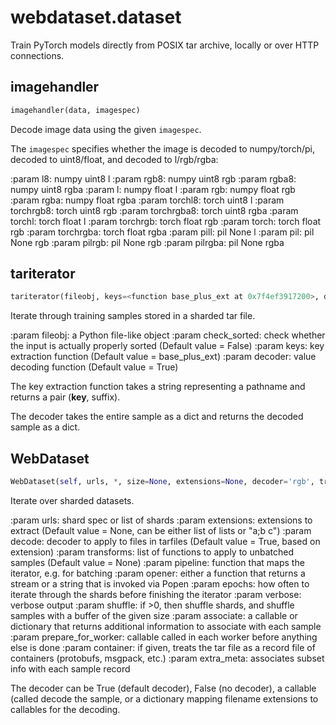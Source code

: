 # webdataset.dataset
Train PyTorch models directly from POSIX tar archive, locally
or over HTTP connections.

## imagehandler
```python
imagehandler(data, imagespec)
```
Decode image data using the given `imagespec`.

The `imagespec` specifies whether the image is decoded
to numpy/torch/pi, decoded to uint8/float, and decoded
to l/rgb/rgba:

:param l8: numpy uint8 l
:param rgb8: numpy uint8 rgb
:param rgba8: numpy uint8 rgba
:param l: numpy float l
:param rgb: numpy float rgb
:param rgba: numpy float rgba
:param torchl8: torch uint8 l
:param torchrgb8: torch uint8 rgb
:param torchrgba8: torch uint8 rgba
:param torchl: torch float l
:param torchrgb: torch float rgb
:param torch: torch float rgb
:param torchrgba: torch float rgba
:param pill: pil None l
:param pil: pil None rgb
:param pilrgb: pil None rgb
:param pilrgba: pil None rgba


## tariterator
```python
tariterator(fileobj, keys=<function base_plus_ext at 0x7f4ef3917200>, decoder=True, suffixes=None, errors=True, container=None)
```

Iterate through training samples stored in a sharded tar file.

:param fileobj: a Python file-like object
:param check_sorted:  check whether the input is actually properly sorted (Default value = False)
:param keys:  key extraction function (Default value = base_plus_ext)
:param decoder: value decoding function (Default value = True)

The key extraction function takes a string representing a pathname and
returns a pair (__key__, suffix).

The decoder takes the entire sample as a dict and returns the
decoded sample as a dict.

## WebDataset
```python
WebDataset(self, urls, *, size=None, extensions=None, decoder='rgb', transforms=None, pipeline=None, epochs=1, keys=<function base_plus_ext at 0x7f4ef3917200>, opener=<function reader at 0x7f4ef3982050>, errors=True, verbose=False, shuffle=0, associate=None, prepare_for_worker=True, container=None, extra_meta=False)
```
Iterate over sharded datasets.

:param urls: shard spec or list of shards
:param extensions: extensions to extract (Default value = None, can be either list of lists or "a;b c")
:param decode: decoder to apply to files in tarfiles (Default value = True, based on extension)
:param transforms: list of functions to apply to unbatched samples (Default value = None)
:param pipeline: function that maps the iterator, e.g. for batching
:param opener: either a function that returns a stream or a string that is invoked via Popen
:param epochs: how often to iterate through the shards before finishing the iterator
:param verbose: verbose output
:param shuffle: if >0, then shuffle shards, and shuffle samples with a buffer of the given size
:param associate: a callable or dictionary that returns additional information to associate with each sample
:param prepare_for_worker: callable called in each worker before anything else is done
:param container: if given, treats the tar file as a record file of containers (protobufs, msgpack, etc.)
:param extra_meta: associates subset info with each sample record

The decoder can be True (default decoder), False (no decoder), a callable (called
decode the sample, or a dictionary mapping filename extensions to callables for
the decoding.

